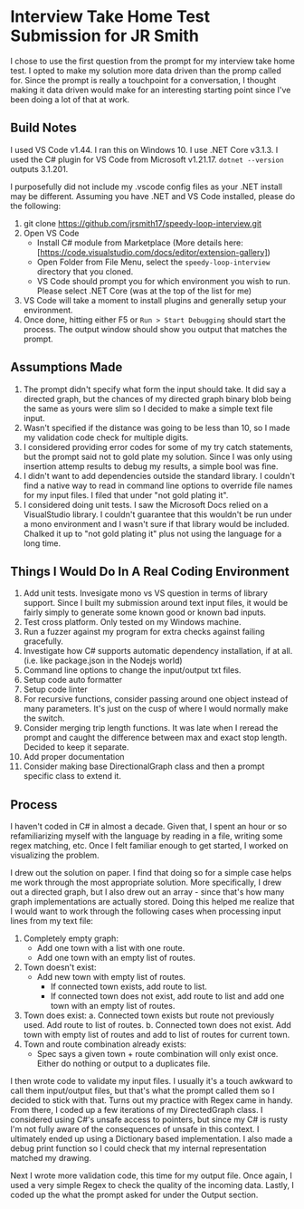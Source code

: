 # Interview Take Home Test Submission for JR Smith

I chose to use the first question from the prompt for my interview take home test. I opted to make my solution more data driven than the promp called for. Since the prompt is really a touchpoint for a conversation, I thought making it data driven would make for an interesting starting point since I've been doing a lot of that at work.

## Build Notes

I used VS Code v1.44. I ran this on Windows 10. I use .NET Core v3.1.3. I used the C# plugin for VS Code from Microsoft v1.21.17. `dotnet --version` outputs 3.1.201.

I purposefully did not include my .vscode config files as your .NET install may be different. Assuming you have .NET and VS Code installed, please do the following:

1. git clone https://github.com/jrsmith17/speedy-loop-interview.git
2. Open VS Code
    - Install C# module from Marketplace (More details here: [https://code.visualstudio.com/docs/editor/extension-gallery])
    - Open Folder from File Menu, select the `speedy-loop-interview` directory that you cloned.
    - VS Code should prompt you for which environment you wish to run. Please select .NET Core (was at the top of the list for me)
3. VS Code will take a moment to install plugins and generally setup your environment.
4. Once done, hitting either F5 or `Run > Start Debugging` should start the process. The output window should show you output that matches the prompt.

## Assumptions Made

1. The prompt didn't specify what form the input should take. It did say a directed graph, but the chances of my directed graph binary blob being the same as yours were slim so I decided to make a simple text file input.
2. Wasn't specified if the distance was going to be less than 10, so I made my validation code check for multiple digits.
3. I considered providing error codes for some of my try catch statements, but the prompt said not to gold plate my solution. Since I was only using insertion attemp results to debug my results, a simple bool was fine.
4. I didn't want to add dependencies outside the standard library. I couldn't find a native way to read in command line options to override file names for my input files. I filed that under "not gold plating it".
5. I considered doing unit tests. I saw the Microsoft Docs relied on a VisualStudio library. I couldn't guarantee that this wouldn't be run under a mono environment and I wasn't sure if that library would be included. Chalked it up to "not gold plating it" plus not using the language for a long time.

## Things I Would Do In A Real Coding Environment

1. Add unit tests. Invesigate mono vs VS question in terms of library support. Since I built my submission around text input files, it would be fairly simply to generate some known good or known bad inputs.
2. Test cross platform. Only tested on my Windows machine.
3. Run a fuzzer against my program for extra checks against failing gracefully.
4. Investigate how C# supports automatic dependency installation, if at all. (i.e. like package.json in the Nodejs world)
5. Command line options to change the input/output txt files.
6. Setup code auto formatter
7. Setup code linter
8. For recursive functions, consider passing around one object instead of many parameters. It's just on the cusp of where I would normally make the switch.
9. Consider merging trip length functions. It was late when I reread the prompt and caught the difference between max and exact stop length. Decided to keep it separate.
10. Add proper documentation
11. Consider making base DirectionalGraph class and then a prompt specific class to extend it.

## Process

I haven't coded in C# in almost a decade. Given that, I spent an hour or so refamiliarizing myself with the language by reading in a file, writing some regex matching, etc. Once I felt familiar enough to get started, I worked on visualizing the problem.

I drew out the solution on paper. I find that doing so for a simple case helps me work through the most appropriate solution. More specifically, I drew out a directed graph, but I also drew out an array - since that's how many graph implementations are actually stored. Doing this helped me realize that I would want to work through the following cases when processing input lines from my text file:

1. Completely empty graph:
    - Add one town with a list with one route.
    - Add one town with an empty list of routes.
2. Town doesn't exist:
    - Add new town with empty list of routes. 
        - If connected town exists, add route to list.
        - If connected town does not exist, add route to list and add one town with an empty list of routes.
3. Town does exist:
    a. Connected town exists but route not previously used. Add route to list of routes.
    b. Connected town does not exist. Add town with empty list of routes and add to list of routes for current town.
4. Town and route combination already exists:
    - Spec says a given town + route combination will only exist once. Either do nothing or output to a duplicates file.

I then wrote code to validate my input files. I usually it's a touch awkward to call them input/output files, but that's what the prompt called them so I decided to stick with that. Turns out my practice with Regex came in handy. From there, I coded up a few iterations of my DirectedGraph class. I considered using C#'s unsafe access to pointers, but since my C# is rusty I'm not fully aware of the consequences of unsafe in this context. I ultimately ended up using a Dictionary based implementation. I also made a debug print function so I could check that my internal representation matched my drawing.

Next I wrote more validation code, this time for my output file. Once again, I used a very simple Regex to check the quality of the incoming data. Lastly, I coded up the what the prompt asked for under the Output section.
